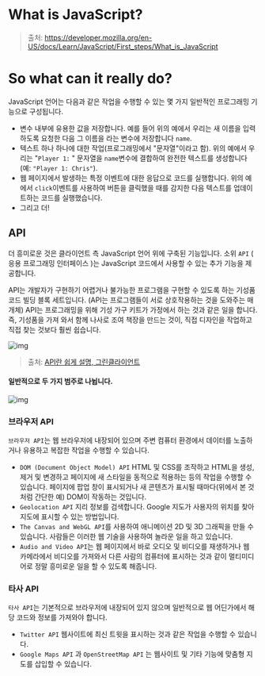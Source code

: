 # What is JavaScript?

> 출처: https://developer.mozilla.org/en-US/docs/Learn/JavaScript/First_steps/What_is_JavaScript



# So what can it really do?

JavaScript 언어는 다음과 같은 작업을 수행할 수 있는 몇 가지 일반적인 프로그래밍 기능으로 구성됩니다.

- 변수 내부에 유용한 값을 저장합니다. 예를 들어 위의 예에서 우리는 새 이름을 입력하도록 요청한 다음 그 이름을 라는 변수에 저장합니다 `name`.
- 텍스트 하나 하나에 대한 작업(프로그래밍에서 "문자열"이라고 함). 위의 예에서 우리는 "`Player 1:` " 문자열을 `name`변수에 결합하여 완전한 텍스트를 생성합니다(예: `"Player 1: Chris"`).
- 웹 페이지에서 발생하는 특정 이벤트에 대한 응답으로 코드를 실행합니다. 위의 예에서 `click`이벤트를 사용하여 버튼을 클릭했을 때를 감지한 다음 텍스트를 업데이트하는 코드를 실행했습니다.
- 그리고 더!



## API

더 흥미로운 것은 클라이언트 측 JavaScript 언어 위에 구축된 기능입니다. 소위 `API` ( 응용 프로그래밍 인터페이스 )는 JavaScript 코드에서 사용할 수 있는 추가 기능을 제공합니다.

API는 개발자가 구현하기 어렵거나 불가능한 프로그램을 구현할 수 있도록 하는 기성품 코드 빌딩 블록 세트입니다. (API는 프로그램들이 서로 상호작용하는 것을 도와주는 매개체) API는 프로그래밍을 위해 기성 가구 키트가 가정에서 하는 것과 같은 일을 합니다. 즉, 기성품을 가져 와서 함께 나사로 조여 책장을 만드는 것이, 직접 디자인을 작업하고 직접 찾는 것보다 훨씬 쉽습니다.

![img](https://media.vlpt.us/images/onehousesilver/post/a9a70cfe-99c1-4113-b674-2bcb8a437b06/image.png)

> 출처: [API란 쉽게 설명, 그린클라이언트](https://blog.wishket.com/api란-쉽게-설명-그린클라이언트/)



#### 일반적으로 두 가지 범주로 나뉩니다.

![img](https://media.vlpt.us/images/onehousesilver/post/f754498c-158f-4920-a854-e5cbd9db0532/image.png)

### 브라우저 API

`브라우저 API`는 웹 브라우저에 내장되어 있으며 주변 컴퓨터 환경에서 데이터를 노출하거나 유용하고 복잡한 작업을 수행할 수 있습니다.

- `DOM (Document Object Model) API` HTML 및 CSS를 조작하고 HTML을 생성, 제거 및 변경하고 페이지에 새 스타일을 동적으로 적용하는 등의 작업을 수행할 수 있습니다. 페이지에 팝업 창이 표시되거나 새 콘텐츠가 표시될 때마다(위에서 본 것처럼 간단한 예) DOM이 작동하는 것입니다.
- `Geolocation API` 지리 정보를 검색합니다. Google 지도가 사용자의 위치를 찾아 지도에 표시할 수 있는 방법입니다.
- `The Canvas and WebGL API`를 사용하여 애니메이션 2D 및 3D 그래픽을 만들 수 있습니다. 사람들은 이러한 웹 기술을 사용하여 놀라운 일을 하고 있습니다.
- `Audio and Video API`는 웹 페이지에서 바로 오디오 및 비디오를 재생하거나 웹 카메라에서 비디오를 가져와서 다른 사람의 컴퓨터에 표시하는 것과 같이 멀티미디어로 정말 흥미로운 일을 할 수 있도록 해줍니다.

### 타사 API

`타사 API`는 기본적으로 브라우저에 내장되어 있지 않으며 일반적으로 웹 어딘가에서 해당 코드와 정보를 가져와야 합니다.

- `Twitter API` 웹사이트에 최신 트윗을 표시하는 것과 같은 작업을 수행할 수 있습니다.
- `Google Maps API` 과 `OpenStreetMap API` 는 웹사이트 및 기타 기능에 맞춤형 지도를 삽입할 수 있습니다.